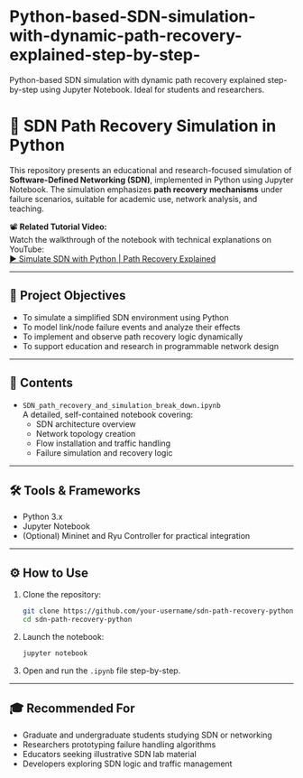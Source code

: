 # Python-based-SDN-simulation-with-dynamic-path-recovery-explained-step-by-step-
Python-based SDN simulation with dynamic path recovery explained step-by-step using Jupyter Notebook. Ideal for students and researchers.
# 📡 SDN Path Recovery Simulation in Python

This repository presents an educational and research-focused simulation of **Software-Defined Networking (SDN)**, implemented in Python using Jupyter Notebook. The simulation emphasizes **path recovery mechanisms** under failure scenarios, suitable for academic use, network analysis, and teaching.

📽️ **Related Tutorial Video:**  
Watch the walkthrough of the notebook with technical explanations on YouTube:  
[▶️ Simulate SDN with Python | Path Recovery Explained](https://www.youtube.com/your-video-link-here)

---

## 🧠 Project Objectives

- To simulate a simplified SDN environment using Python
- To model link/node failure events and analyze their effects
- To implement and observe path recovery logic dynamically
- To support education and research in programmable network design

---

## 🧪 Contents

- `SDN_path_recovery_and_simulation_break_down.ipynb`  
  A detailed, self-contained notebook covering:
  - SDN architecture overview
  - Network topology creation
  - Flow installation and traffic handling
  - Failure simulation and recovery logic

---

## 🛠️ Tools & Frameworks

- Python 3.x
- Jupyter Notebook
- (Optional) Mininet and Ryu Controller for practical integration

---

## ⚙️ How to Use

1. Clone the repository:
    ```bash
    git clone https://github.com/your-username/sdn-path-recovery-python.git
    cd sdn-path-recovery-python
    ```

2. Launch the notebook:
    ```bash
    jupyter notebook
    ```

3. Open and run the `.ipynb` file step-by-step.

---

## 🎓 Recommended For

- Graduate and undergraduate students studying SDN or networking
- Researchers prototyping failure handling algorithms
- Educators seeking illustrative SDN lab material
- Developers exploring SDN logic and traffic management

